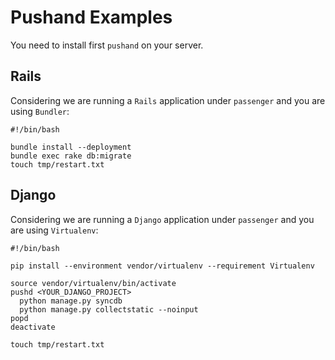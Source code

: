 Pushand Examples
================

You need to install first `pushand` on your server.


Rails
-----

Considering we are running a `Rails` application under `passenger` and
you are using `Bundler`:

    #!/bin/bash

    bundle install --deployment
    bundle exec rake db:migrate
    touch tmp/restart.txt


Django
------

Considering we are running a `Django` application under `passenger` and
you are using `Virtualenv`:

    #!/bin/bash

    pip install --environment vendor/virtualenv --requirement Virtualenv

    source vendor/virtualenv/bin/activate
    pushd <YOUR_DJANGO_PROJECT>
      python manage.py syncdb
      python manage.py collectstatic --noinput
    popd
    deactivate

    touch tmp/restart.txt

